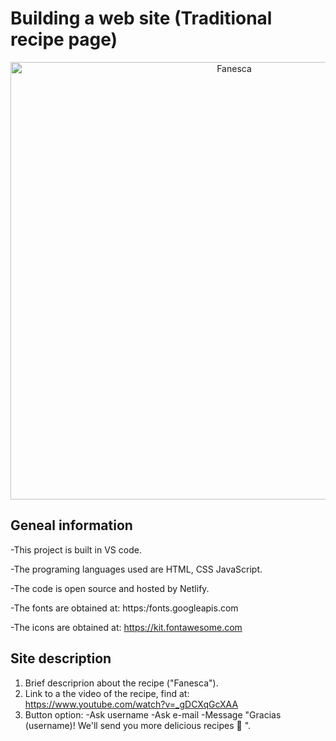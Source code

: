 # Building a web site (Traditional recipe page)
        
<p align="center">
  <img src="https://s3.amazonaws.com/shecodesio-production/uploads/files/000/026/413/original/fanesca.jpeg?1643972895"
        alt="Fanesca"" alt="Edit Building Page (screenshot)" height="700"
</p>

## Geneal information

-This project is built in VS code.

-The programing languages used are HTML, CSS JavaScript.

-The code is open source and hosted by Netlify.

-The fonts are obtained at: https:/fonts.googleapis.com

-The icons are obtained at: https://kit.fontawesome.com


## Site description

1. Brief descriprion about the recipe ("Fanesca").
2. Link to a the video of the recipe, find at: https://www.youtube.com/watch?v=_gDCXqGcXAA
3. Button option:
  -Ask username
  -Ask e-mail
  -Message "Gracias (username)! We'll send you more delicious recipes 🥣 ".

